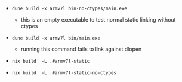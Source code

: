 
- `dune build -x armv7l bin-no-ctypes/main.exe`
  - this is an empty executable to test normal static linking without ctypes
- `dune build -x armv7l bin/main.exe`
  - running this command fails to link against dlopen

- `nix build  -L .#armv7l-static`
- `nix build  -L .#armv7l-static-no-ctypes`
